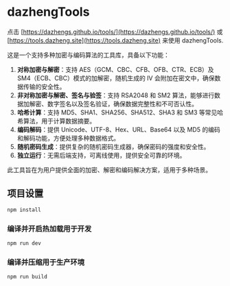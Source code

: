 # dazhengTools

点击 [https://dazhengs.github.io/tools/](https://dazhengs.github.io/tools/) 或  [https://tools.dazheng.site](https://tools.dazheng.site) 来使用 dazhengTools.


这是一个支持多种加密与编码算法的工具库，具备以下功能：

1. **对称加密与解密**：支持 AES（GCM、CBC、CFB、OFB、CTR、ECB）及 SM4（ECB、CBC）模式的加解密，随机生成的 IV 会附加在密文中，确保数据传输的安全性。
2. **非对称加密与解密、签名与验签**：支持 RSA2048 和 SM2 算法，能够进行数据加解密、数字签名以及签名验证，确保数据完整性和不可否认性。
3. **哈希计算**：支持 MD5、SHA1、SHA256、SHA512、SHA3 和 SM3 等常见哈希算法，用于计算数据摘要。
4. **编码解码**：提供 Unicode、UTF-8、Hex、URL、Base64 以及 MD5 的编码和解码功能，方便处理多种数据格式。
5. **随机密码生成**：提供复杂的随机密码生成器，确保密码的强度和安全性。
6. **独立运行**：无需后端支持，可离线使用，提供安全可靠的环境。

此工具旨在为用户提供全面的加密、解密和编码解决方案，适用于多种场景。

## 项目设置

```sh
npm install
```

### 编译并开启热加载用于开发

```sh
npm run dev
```

### 编译并压缩用于生产环境

```sh
npm run build
```